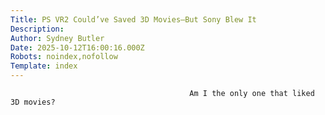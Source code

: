 ```yaml
---
Title: PS VR2 Could’ve Saved 3D Movies—But Sony Blew It
Description: 
Author: Sydney Butler
Date: 2025-10-12T16:00:16.000Z
Robots: noindex,nofollow
Template: index
---
```


                                            Am I the only one that liked 3D movies?
                                        
